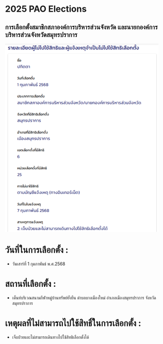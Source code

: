 # 2025 PAO Elections

## การเลือกตั้งสมาชิกสภาองค์การบริหารส่วนจังหวัด และนายกองค์การบริหารส่วนจังหวัดสมุทรปราการ

![image](img/pao.png)

# วันที่ในการเลือกตั้ง : 
- วันเสาร์ที่ 1 กุมภาพันธ์ พ.ศ.2568

# สถานที่เลือกตั้ง : 
- เต็นท์บริเวณสนามกีฬาหมู่บ้านทรัพย์ยั่งยืน ตำบลบางเมืองใหม่ อำเภอเมืองสมุทรปราการ จังหวัดสมุทรปราการ

# เหตุผลที่ไม่สามารถไปใช้สิทธิ์ในการเลือกตั้ง : 
- เจ็บป่วยและไม่สามารถเดินทางไปใช้สิทธิเลือกตั้งได้
